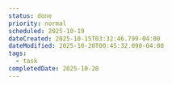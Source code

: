 ```yaml
---
status: done
priority: normal
scheduled: 2025-10-19
dateCreated: 2025-10-15T03:32:46.799-04:00
dateModified: 2025-10-20T00:45:32.090-04:00
tags:
  - task
completedDate: 2025-10-20
---
```


